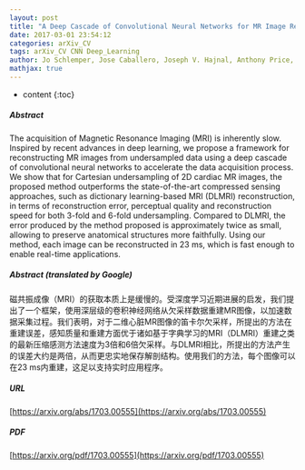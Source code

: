 ```yaml
---
layout: post
title: "A Deep Cascade of Convolutional Neural Networks for MR Image Reconstruction"
date: 2017-03-01 23:54:12
categories: arXiv_CV
tags: arXiv_CV CNN Deep_Learning
author: Jo Schlemper, Jose Caballero, Joseph V. Hajnal, Anthony Price, Daniel Rueckert
mathjax: true
---
```


* content
{:toc}

##### Abstract
The acquisition of Magnetic Resonance Imaging (MRI) is inherently slow. Inspired by recent advances in deep learning, we propose a framework for reconstructing MR images from undersampled data using a deep cascade of convolutional neural networks to accelerate the data acquisition process. We show that for Cartesian undersampling of 2D cardiac MR images, the proposed method outperforms the state-of-the-art compressed sensing approaches, such as dictionary learning-based MRI (DLMRI) reconstruction, in terms of reconstruction error, perceptual quality and reconstruction speed for both 3-fold and 6-fold undersampling. Compared to DLMRI, the error produced by the method proposed is approximately twice as small, allowing to preserve anatomical structures more faithfully. Using our method, each image can be reconstructed in 23 ms, which is fast enough to enable real-time applications.

##### Abstract (translated by Google)
磁共振成像（MRI）的获取本质上是缓慢的。受深度学习近期进展的启发，我们提出了一个框架，使用深层级的卷积神经网络从欠采样数据重建MR图像，以加速数据采集过程。我们表明，对于二维心脏MR图像的笛卡尔欠采样，所提出的方法在重建误差，感知质量和重建方面优于诸如基于字典学习的MRI（DLMRI）重建之类的最新压缩感测方法速度为3倍和6倍欠采样。与DLMRI相比，所提出的方法产生的误差大约是两倍，从而更忠实地保存解剖结构。使用我们的方法，每个图像可以在23 ms内重建，这足以支持实时应用程序。

##### URL
[https://arxiv.org/abs/1703.00555](https://arxiv.org/abs/1703.00555)

##### PDF
[https://arxiv.org/pdf/1703.00555](https://arxiv.org/pdf/1703.00555)

